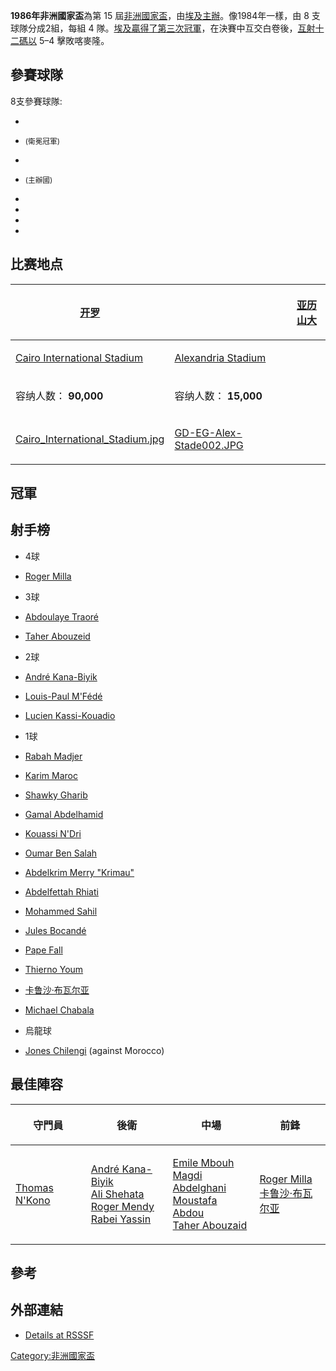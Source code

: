 **1986年非洲國家盃**為第 15
屆[非洲國家盃](../Page/非洲國家盃.md "wikilink")，由[埃及主辦](../Page/埃及.md "wikilink")。像1984年一樣，由
8 支球隊分成2組，每組 4
隊。[埃及贏得了第三次冠軍](../Page/埃及.md "wikilink")，在決賽中互交白卷後，[互射十二碼以](../Page/互射十二碼.md "wikilink")
5–4 擊敗喀麥隆。

## 參賽球隊

8支參賽球隊:

  -
  - <small>(衛冕冠軍)</small>

  -
  - <small>(主辦國)</small>

<!-- end list -->

  -
  -
  -
  -
## 比赛地点

<center>

<table>
<thead>
<tr class="header">
<th><p><a href="../Page/开罗.md" title="wikilink">开罗</a></p></th>
<th></th>
<th><p><a href="https://zh.wikipedia.org/wiki/亚历山大" title="wikilink">亚历山大</a></p></th>
</tr>
</thead>
<tbody>
<tr class="odd">
<td><p><a href="https://zh.wikipedia.org/wiki/Cairo_International_Stadium" title="wikilink">Cairo International Stadium</a></p></td>
<td><p><a href="https://zh.wikipedia.org/wiki/Alexandria_Stadium" title="wikilink">Alexandria Stadium</a></p></td>
<td></td>
</tr>
<tr class="even">
<td><p>容纳人数： <strong>90,000</strong></p></td>
<td><p>容纳人数： <strong>15,000</strong></p></td>
<td></td>
</tr>
<tr class="odd">
<td><p><a href="https://zh.wikipedia.org/wiki/File:Cairo_International_Stadium.jpg" title="fig:Cairo_International_Stadium.jpg">Cairo_International_Stadium.jpg</a></p></td>
<td><p><a href="https://zh.wikipedia.org/wiki/File:GD-EG-Alex-Stade002.JPG" title="fig:GD-EG-Alex-Stade002.JPG">GD-EG-Alex-Stade002.JPG</a></p></td>
<td></td>
</tr>
</tbody>
</table>

</center>

## 冠軍

## 射手榜

  - 4球

<!-- end list -->

  - [Roger Milla](https://zh.wikipedia.org/wiki/Roger_Milla "wikilink")

<!-- end list -->

  - 3球

<!-- end list -->

  - [Abdoulaye
    Traoré](https://zh.wikipedia.org/wiki/Abdoulaye_Traoré_\(Ivorian_footballer\) "wikilink")

<!-- end list -->

  - [Taher
    Abouzeid](https://zh.wikipedia.org/wiki/Taher_Abouzeid "wikilink")

<!-- end list -->

  - 2球

<!-- end list -->

  - [André
    Kana-Biyik](https://zh.wikipedia.org/wiki/André_Kana-Biyik "wikilink")

<!-- end list -->

  - [Louis-Paul
    M'Fédé](https://zh.wikipedia.org/wiki/Louis-Paul_M'Fédé "wikilink")

<!-- end list -->

  - [Lucien
    Kassi-Kouadio](https://zh.wikipedia.org/wiki/Lucien_Kassi-Kouadio "wikilink")

<!-- end list -->

  - 1球

<!-- end list -->

  - [Rabah
    Madjer](https://zh.wikipedia.org/wiki/Rabah_Madjer "wikilink")

  - [Karim Maroc](https://zh.wikipedia.org/wiki/Karim_Maroc "wikilink")

  - [Shawky
    Gharib](https://zh.wikipedia.org/wiki/Shawky_Gharib "wikilink")

  - [Gamal
    Abdelhamid](https://zh.wikipedia.org/wiki/Gamal_Abdelhamid "wikilink")

  - [Kouassi
    N'Dri](https://zh.wikipedia.org/wiki/Kouassi_N'Dri "wikilink")

<!-- end list -->

  - [Oumar Ben
    Salah](https://zh.wikipedia.org/wiki/Oumar_Ben_Salah "wikilink")

  - [Abdelkrim Merry
    "Krimau"](https://zh.wikipedia.org/wiki/Abdelkrim_Merry "wikilink")

  - [Abdelfettah
    Rhiati](https://zh.wikipedia.org/wiki/Abdelfettah_Rhiati "wikilink")

  - [Mohammed
    Sahil](https://zh.wikipedia.org/wiki/Mohammed_Sahil "wikilink")

  - [Jules
    Bocandé](https://zh.wikipedia.org/wiki/Jules_Bocandé "wikilink")

<!-- end list -->

  - [Pape Fall](https://zh.wikipedia.org/wiki/Pape_Fall "wikilink")

  - [Thierno
    Youm](https://zh.wikipedia.org/wiki/Thierno_Youm "wikilink")

  - [卡鲁沙·布瓦尔亚](https://zh.wikipedia.org/wiki/卡鲁沙·布瓦尔亚 "wikilink")

  - [Michael
    Chabala](https://zh.wikipedia.org/wiki/Michael_Chabala_\(Zambian_striker\) "wikilink")

<!-- end list -->

  - 烏龍球

<!-- end list -->

  - [Jones
    Chilengi](https://zh.wikipedia.org/wiki/Jones_Chilengi "wikilink")
    (against Morocco)

## 最佳陣容

<table>
<thead>
<tr class="header">
<th><p>守門員</p></th>
<th><p>後衛</p></th>
<th><p>中場</p></th>
<th><p>前鋒</p></th>
</tr>
</thead>
<tbody>
<tr class="odd">
<td><p><a href="https://zh.wikipedia.org/wiki/Thomas_N&#39;Kono" title="wikilink">Thomas N'Kono</a></p></td>
<td><p><a href="https://zh.wikipedia.org/wiki/André_Kana-Biyik" title="wikilink">André Kana-Biyik</a><br />
 <a href="https://zh.wikipedia.org/wiki/Ali_Shehata" title="wikilink">Ali Shehata</a><br />
 <a href="https://zh.wikipedia.org/wiki/Roger_Mendy" title="wikilink">Roger Mendy</a><br />
 <a href="https://zh.wikipedia.org/wiki/Rabei_Yassin" title="wikilink">Rabei Yassin</a></p></td>
<td><p><a href="https://zh.wikipedia.org/wiki/Emile_Mbouh" title="wikilink">Emile Mbouh</a><br />
 <a href="https://zh.wikipedia.org/wiki/Magdi_Abdelghani" title="wikilink">Magdi Abdelghani</a><br />
 <a href="https://zh.wikipedia.org/wiki/Moustafa_Abdou" title="wikilink">Moustafa Abdou</a><br />
 <a href="https://zh.wikipedia.org/wiki/Taher_Abouzaid" title="wikilink">Taher Abouzaid</a></p></td>
<td><p><a href="https://zh.wikipedia.org/wiki/Roger_Milla" title="wikilink">Roger Milla</a><br />
 <a href="https://zh.wikipedia.org/wiki/卡鲁沙·布瓦尔亚" title="wikilink">卡鲁沙·布瓦尔亚</a></p></td>
</tr>
</tbody>
</table>

## 參考

## 外部連結

  - [Details at RSSSF](http://www.rsssf.com/tables/86a.html)

[Category:非洲國家盃](https://zh.wikipedia.org/wiki/Category:非洲國家盃 "wikilink")